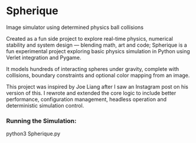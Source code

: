 # Spherique
Image simulator using determined physics ball collisions

Created as a fun side project to explore real-time physics, numerical stability and system design — blending math, art and code; Spherique is a fun experimental project exploring basic physics simulation in Python using Verlet integration and Pygame.

It models hundreds of interacting spheres under gravity, complete with collisions, boundary constraints and optional color mapping from an image.

This project was inspired by Joe Liang after I saw an Instagram post on his version of this. I rewrote and extended the core logic to include better performance, configuration management, headless operation and deterministic simulation control.

### Running the Simulation:
python3 Spherique.py

